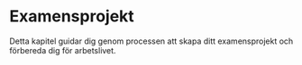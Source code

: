 # Examensprojekt

Detta kapitel guidar dig genom processen att skapa ditt examensprojekt och förbereda dig för arbetslivet.